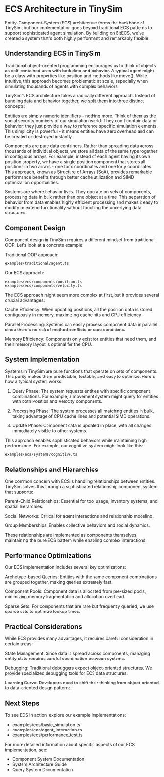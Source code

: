 # ECS Architecture in TinySim

Entity-Component-System (ECS) architecture forms the backbone of TinySim, but our implementation goes beyond traditional ECS patterns to support sophisticated agent simulation. By building on BitECS, we've created a system that's both highly performant and remarkably flexible.

## Understanding ECS in TinySim

Traditional object-oriented programming encourages us to think of objects as self-contained units with both data and behavior. A typical agent might be a class with properties like position and methods like move(). While intuitive, this approach becomes problematic at scale, especially when simulating thousands of agents with complex behaviors.

TinySim's ECS architecture takes a radically different approach. Instead of bundling data and behavior together, we split them into three distinct concepts:

Entities are simply numeric identifiers - nothing more. Think of them as the social security numbers of our simulation world. They don't contain data or behavior; they just provide a way to reference specific simulation elements. This simplicity is powerful - it means entities have zero overhead and can be created or destroyed instantly.

Components are pure data containers. Rather than spreading data across thousands of individual objects, we store all data of the same type together in contiguous arrays. For example, instead of each agent having its own position property, we have a single position component that stores all positions in two arrays - one for x coordinates and one for y coordinates. This approach, known as Structure of Arrays (SoA), provides remarkable performance benefits through better cache utilization and SIMD optimization opportunities.

Systems are where behavior lives. They operate on sets of components, processing data in bulk rather than one object at a time. This separation of behavior from data enables highly efficient processing and makes it easy to modify or extend functionality without touching the underlying data structures.

## Component Design

Component design in TinySim requires a different mindset from traditional OOP. Let's look at a concrete example:

Traditional OOP approach:

    examples/traditional/agent.ts

Our ECS approach:

    examples/ecs/components/position.ts
    examples/ecs/components/velocity.ts

The ECS approach might seem more complex at first, but it provides several crucial advantages:

Cache Efficiency: When updating positions, all the position data is stored contiguously in memory, maximizing cache hits and CPU efficiency.

Parallel Processing: Systems can easily process component data in parallel since there's no risk of method conflicts or race conditions.

Memory Efficiency: Components only exist for entities that need them, and their memory layout is optimal for the CPU.

## System Implementation

Systems in TinySim are pure functions that operate on sets of components. This purity makes them predictable, testable, and easy to optimize. Here's how a typical system works:

1. Query Phase: The system requests entities with specific component combinations. For example, a movement system might query for entities with both Position and Velocity components.

2. Processing Phase: The system processes all matching entities in bulk, taking advantage of CPU cache lines and potential SIMD operations.

3. Update Phase: Component data is updated in place, with all changes immediately visible to other systems.

This approach enables sophisticated behaviors while maintaining high performance. For example, our cognitive system might look like this:

    examples/ecs/systems/cognitive.ts

## Relationships and Hierarchies

One common concern with ECS is handling relationships between entities. TinySim solves this through a sophisticated relationship component system that supports:

Parent-Child Relationships: Essential for tool usage, inventory systems, and spatial hierarchies.

Social Networks: Critical for agent interactions and relationship modeling.

Group Memberships: Enables collective behaviors and social dynamics.

These relationships are implemented as components themselves, maintaining the pure ECS pattern while enabling complex interactions.

## Performance Optimizations

Our ECS implementation includes several key optimizations:

Archetype-based Queries: Entities with the same component combinations are grouped together, making queries extremely fast.

Component Pools: Component data is allocated from pre-sized pools, minimizing memory fragmentation and allocation overhead.

Sparse Sets: For components that are rare but frequently queried, we use sparse sets to optimize lookup times.

## Practical Considerations

While ECS provides many advantages, it requires careful consideration in certain areas:

State Management: Since data is spread across components, managing entity state requires careful coordination between systems.

Debugging: Traditional debuggers expect object-oriented structures. We provide specialized debugging tools for ECS data structures.

Learning Curve: Developers need to shift their thinking from object-oriented to data-oriented design patterns.

## Next Steps

To see ECS in action, explore our example implementations:

- examples/ecs/basic_simulation.ts
- examples/ecs/agent_interaction.ts
- examples/ecs/performance_test.ts

For more detailed information about specific aspects of our ECS implementation, see:

- Component System Documentation
- System Architecture Guide
- Query System Documentation

